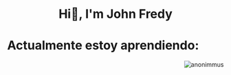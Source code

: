 <div id="cabecera" align="center">
      <h1>Hi👋, I'm John Fredy</h1>
      <div id="cuerpo" >
        <h1 align="left">Actualmente estoy aprendiendo:</h1>
        <img
          src="https://media.giphy.com/media/ikONXvk02wQmY/giphy.gif"
          alt="anonimmus"
          align="right"
        />
      </div>
    </div>
